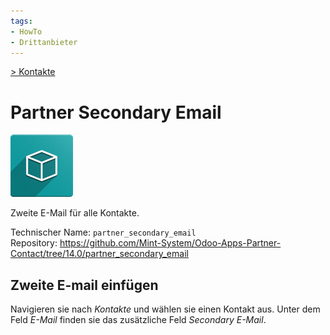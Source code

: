 ```yaml
---
tags:
- HowTo
- Drittanbieter
---
```

[> Kontakte](Kontakte.md)
# Partner Secondary Email
![](assets/icon_oms_box.png)

Zweite E-Mail für alle Kontakte.

Technischer Name: `partner_secondary_email`\
Repository: <https://github.com/Mint-System/Odoo-Apps-Partner-Contact/tree/14.0/partner_secondary_email>

## Zweite E-mail einfügen

Navigieren sie nach *Kontakte* und wählen sie einen Kontakt aus. Unter dem Feld *E-Mail* finden sie das zusätzliche Feld *Secondary E-Mail*.